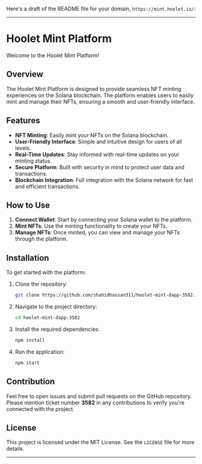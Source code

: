 Here's a draft of the README file for your domain, `https://mint.hoolet.io/`:

---

# Hoolet Mint Platform

Welcome to the Hoolet Mint Platform!

## Overview

The Hoolet Mint Platform is designed to provide seamless NFT minting experiences on the Solana blockchain. The platform enables users to easily mint and manage their NFTs, ensuring a smooth and user-friendly interface.

## Features

- **NFT Minting**: Easily mint your NFTs on the Solana blockchain.
- **User-Friendly Interface**: Simple and intuitive design for users of all levels.
- **Real-Time Updates**: Stay informed with real-time updates on your minting status.
- **Secure Platform**: Built with security in mind to protect user data and transactions.
- **Blockchain Integration**: Full integration with the Solana network for fast and efficient transactions.

## How to Use

1. **Connect Wallet**: Start by connecting your Solana wallet to the platform.
2. **Mint NFTs**: Use the minting functionality to create your NFTs.
3. **Manage NFTs**: Once minted, you can view and manage your NFTs through the platform.

## Installation

To get started with the platform:

1. Clone the repository:

   ```bash
   git clone https://github.com/shahidhassan311/hoolet-mint-dapp-3582.git
   ```

2. Navigate to the project directory:

   ```bash
   cd hoolet-mint-dapp-3582
   ```

3. Install the required dependencies:

   ```bash
   npm install
   ```

4. Run the application:

   ```bash
   npm start
   ```

## Contribution

Feel free to open issues and submit pull requests on the GitHub repository. Please mention ticket number **3582** in any contributions to verify you're connected with the project.

## License

This project is licensed under the MIT License. See the `LICENSE` file for more details.

---

